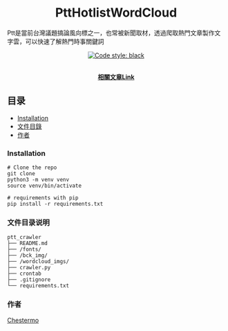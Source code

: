 

<h1 align="center">PttHotlistWordCloud</h1>

Ptt是當前台灣議題搞論風向標之一，也常被新聞取材，透過爬取熱門文章製作文字雲，可以快速了解熱門時事關鍵詞

<p align="center">
  <a href="https://github.com/psf/black">
    <img alt="Code style: black" src="https://img.shields.io/badge/code%20style-black-000000.svg">
  </a>
  <p align="center">
    <br />
      <a href="https://github.com/shaojintian/Best_README_template">
        <strong>相關文章Link</strong>
      </a>
    <br />
  </p>
</p>


## 目录

- [Installation](#安裝步驟)
- [文件目錄](#文件目錄)
- [作者](#作者)

### Installation

```shell
# Clone the repo
git clone 
python3 -m venv venv
source venv/bin/activate

# requirements with pip
pip install -r requirements.txt
```

### 文件目录说明

```
ptt_crawler
├── README.md
├── /fonts/
├── /bck_img/
├── /wordcloud_imgs/
├── crawler.py
├── crontab
├── .gitignore
└── requirements.txt

```

### 作者

[Chestermo](https://github.com/Chestermozhao)
